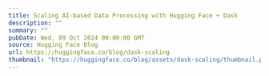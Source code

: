 ```yaml
---
title: Scaling AI-based Data Processing with Hugging Face + Dask
description: ""
summary: ""
pubDate: Wed, 09 Oct 2024 00:00:00 GMT
source: Hugging Face Blog
url: https://huggingface.co/blog/dask-scaling
thumbnail: "https://huggingface.co/blog/assets/dask-scaling/thumbnail.png"
---
```


